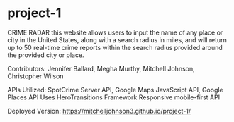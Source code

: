 # project-1

CRIME RADAR
this website allows users to input the name of any place or city in the United States,
along with a search radius in miles, and will return up to 50 real-time crime reports 
within the search radius provided around the provided city or place.

Contributors: Jennifer Ballard, Megha Murthy, Mitchell Johnson, Christopher Wilson

APIs Utilized: SpotCrime Server API, Google Maps JavaScript API, Google Places API
Uses HeroTransitions Framework
Responsive mobile-first API

Deployed Version: https://mitchelljohnson3.github.io/project-1/
